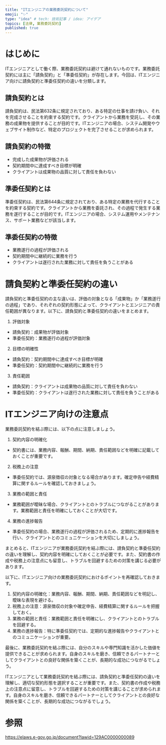 ```yaml
---
title: "ITエンジニアの業務委託契約について"
emoji: "✨"
type: "idea" # tech: 技術記事 / idea: アイデア
topics: [法律, 業務委託契約]
published: true
---
```

# はじめに
ITエンジニアとして働く際、業務委託契約は避けて通れないものです。業務委託契約には主に「請負契約」と「準委任契約」が存在します。今回は、ITエンジニア向けに請負契約と準委任契約の違いを分類します。

## 請負契約とは
請負契約は、民法第632条に規定されており、ある特定の仕事を請け負い、それを完成させることを約束する契約です。クライアントから業務を受託し、その業務の成果物を提供することが目的です。ITエンジニアの場合、システム開発やウェブサイト制作など、特定のプロジェクトを完了させることが求められます。

## 請負契約の特徴
- 完成した成果物が評価される
- 契約期間中に達成すべき目標が明確
- クライアントは成果物の品質に対して責任を負わない  

##  準委任契約とは
準委任契約は、民法第644条に規定されており、ある特定の業務を代行することを約束する契約です。クライアントから業務を委託され、その過程で発生する業務を遂行することが目的です。ITエンジニアの場合、システム運用やメンテナンス、サポート業務などが該当します。

## 準委任契約の特徴
- 業務遂行の過程が評価される
- 契約期間中に継続的に業務を行う
- クライアントは遂行された業務に対して責任を負うことがある  

# 請負契約と準委任契約の違い
請負契約と準委任契約の主な違いは、評価の対象となる「成果物」か「業務遂行の過程」であり、それぞれの契約形態によって、クライアントとエンジニアの責任範囲が異なります。以下に、請負契約と準委任契約の違いをまとめます。

1. 評価対象

- 請負契約：成果物が評価対象
- 準委任契約：業務遂行の過程が評価対象

2. 目標の明確性

- 請負契約：契約期間中に達成すべき目標が明確
- 準委任契約：契約期間中に継続的に業務を行う  

3. 責任範囲

- 請負契約：クライアントは成果物の品質に対して責任を負わない
- 準委任契約：クライアントは遂行された業務に対して責任を負うことがある

# ITエンジニア向けの注意点
業務委託契約を結ぶ際には、以下の点に注意しましょう。

1. 契約内容の明確化

- 契約書には、業務内容、報酬、期間、納期、責任範囲などを明確に記載しておくことが重要です。

2. 税務上の注意

- 準委任契約では、源泉徴収の対象となる場合があります。確定申告や経費精算に関するルールを確認しておきましょう。

3. 業務の範囲と責任

- 業務範囲が曖昧な場合、クライアントとのトラブルにつながることがあります。業務範囲と責任を明確にしておくことが大切です。

4. 業務の進捗報告

- 準委任契約の場合、業務遂行の過程が評価されるため、定期的に進捗報告を行い、クライアントとのコミュニケーションを大切にしましょう。  

まとめると、ITエンジニアが業務委託契約を結ぶ際には、請負契約と準委任契約の違いを理解し、契約内容を明確にしておくことが必要です。また、契約書の作成や税務上の注意点にも留意し、トラブルを回避するための対策を講じる必要があります。

以下に、ITエンジニア向けの業務委託契約におけるポイントを再確認しておきます。

1. 契約内容の明確化：業務内容、報酬、期間、納期、責任範囲などを明記し、曖昧な表現を避ける。
2. 税務上の注意：源泉徴収の対象や確定申告、経費精算に関するルールを把握しておく。
3. 業務の範囲と責任：業務範囲と責任を明確にし、クライアントとのトラブルを回避する。
4. 業務の進捗報告：特に準委任契約では、定期的な進捗報告やクライアントとのコミュニケーションが重要。 

最後に、業務委託契約を結ぶ際には、自分のスキルや専門知識を活かした価値を提供できることが求められます。自身のスキルを磨き、信頼できるパートナーとしてクライアントとの良好な関係を築くことが、長期的な成功につながるでしょう。

ITエンジニアとして業務委託契約を結ぶ際には、請負契約と準委任契約の違いを理解し、適切な契約形態を選択することが重要です。また、契約書の作成や税務上の注意点に留意し、トラブルを回避するための対策を講じることが求められます。自身のスキルを磨き、信頼できるパートナーとしてクライアントとの良好な関係を築くことが、長期的な成功につながるでしょう。

# 参照
https://elaws.e-gov.go.jp/document?lawid=129AC0000000089